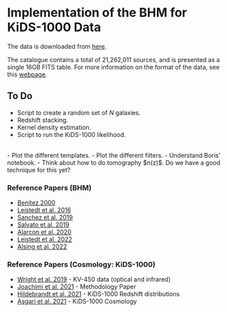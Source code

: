 # Implementation of the BHM for KiDS-1000 Data

The data is downloaded from [here](https://kids.strw.leidenuniv.nl/DR4/data_files/KiDS_DR4.1_ugriZYJHKs_SOM_gold_WL_cat.fits).

The catalogue contains a total of 21,262,011 sources, and is presented as a single 16GB FITS table. For more information on the format of the data, see this [webpage](https://kids.strw.leidenuniv.nl/DR4/KiDS-1000_shearcatalogue.php).

## To Do
- Script to create a random set of $N$ galaxies.
- Redshift stacking.
- Kernel density estimation.
- Script to run the KiDS-1000 likelihood.
<br/>
- Plot the different templates.
- Plot the different filters.
- Understand Boris' notebook.
- Think about how to do tomography $n(z)$. Do we have a good technique for this yet?

### Reference Papers (BHM)
- [Benitez 2000](https://iopscience.iop.org/article/10.1086/308947)
- [Leistedt et al. 2016
  ](https://academic.oup.com/mnras/article/460/4/4258/2609193?login=false)
- [Sanchez et al. 2019](https://academic.oup.com/mnras/article/483/2/2801/5218506)
- [Salvato et al. 2019](https://www.nature.com/articles/s41550-018-0478-0)
- [Alarcon et al. 2020](https://academic.oup.com/mnras/article/498/2/2614/5893329)
- [Leistedt et al. 2022](https://arxiv.org/abs/2207.07673)
- [Alsing et al. 2022](https://arxiv.org/abs/2207.05819)

### Reference Papers (Cosmology: KiDS-1000)
- [Wright et al. 2019](https://www.aanda.org/articles/aa/full_html/2019/12/aa34879-18/aa34879-18.html) - KV-450 data (optical and infrared)
- [Joachimi et al. 2021](https://doi.org/10.1051/0004-6361/202038831) - Methodology Paper
- [Hildebrandt et al. 2021](https://doi.org/10.1051/0004-6361/202039018) - KiDS-1000 Redshift distributions
- [Asgari et al. 2021](https://doi.org/10.1051/0004-6361/202039070) - KiDS-1000 Cosmology